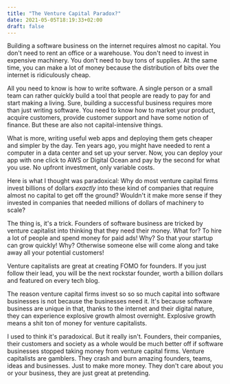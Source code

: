 ```yaml
---
title: "The Venture Capital Paradox?"
date: 2021-05-05T18:19:33+02:00
draft: false
---
```


Building a software business on the internet requires almost no capital. You don't need to rent an office or a warehouse. You don't need to invest in expensive machinery. You don't need to buy tons of supplies. At the same time, you can make a lot of money because the distribution of bits over the internet is ridiculously cheap.

All you need to know is how to write software. A single person or a small team can rather quickly build a tool that people are ready to pay for and start making a living. Sure, building a successful business requires more than just writing software. You need to know how to market your product, acquire customers, provide customer support and have some notion of finance. But these are also not capital-intensive things.

What is more, writing useful web apps and deploying them gets cheaper and simpler by the day. Ten years ago, you might have needed to rent a computer in a data center and set up your server. Now, you can deploy your app with one click to AWS or Digital Ocean and pay by the second for what you use. No upfront investment, only variable costs.

Here is what I thought was paradoxical: Why do most venture capital firms invest billions of dollars *exactly* into these kind of companies that require almost no capital to get off the ground? Wouldn't it make more sense if they invested in companies that needed millions of dollars of machinery to scale?

The thing is, it's a trick. Founders of software business are tricked by venture capitalist into thinking that they need their money. What for? To hire a lot of people and spend money for paid ads! Why? So that your startup can grow quickly! Why? Otherwise someone else will come along and take away all your potential customers!

Venture capitalists are great at creating FOMO for founders. If you just follow their lead, you will be the next rockstar founder, worth a billion dollars and featured on every tech blog.

The reason venture capital firms invest so so so much capital into software businesses is not because the businesses need it. It's because software business are unique in that, thanks to the internet and their digital nature, they can experience explosive growth almost overnight. Explosive growth means a shit ton of money for venture capitalists.

I used to think it's paradoxical. But it really isn't. Founders, their companies, their customers and society as a whole would be much better off if software businesses stopped taking money from venture capital firms. Venture capitalists are gamblers. They crash and burn amazing founders, teams, ideas and businesses. Just to make more money. They don't care about you or your business, they are just great at pretending.